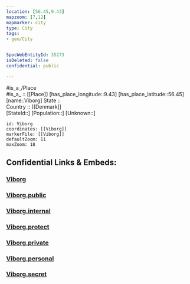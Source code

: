 ```yaml
---
location: [56.45,9.43] 
mapzoom: [7,12] 
mapmarker: city 
type: City
tags:
- geo/City


SpocWebEntityId: 35273
isDeleted: false
confidential: public

---
```

#is_a_/Place  
#is_a_ :: [[Place]] 
[has_place_longitude::9.43] 
[has_place_latitude::56.45] 
[name::Viborg] 
State ::  
Country :: [[Denmark]]  
[StateId::] 
[Population::] 
[Unknown::] 


```leaflet
id: Viborg
coordinates: [[Viborg]] 
markerFile: [[Viborg]] 
defaultZoom: 11 
maxZoom: 18
```


## Confidential Links & Embeds: 

### [Viborg](/_Standards/Earth/Continent/Europe/Europe~North/Denmark/Regions~Denmark/Midtjylland/City/Viborg.md) 

### [Viborg.public](/_public/Earth/Continent/Europe/Europe~North/Denmark/Regions~Denmark/Midtjylland/City/Viborg.public.md) 

### [Viborg.internal](/_internal/Earth/Continent/Europe/Europe~North/Denmark/Regions~Denmark/Midtjylland/City/Viborg.internal.md) 

### [Viborg.protect](/_protect/Earth/Continent/Europe/Europe~North/Denmark/Regions~Denmark/Midtjylland/City/Viborg.protect.md) 

### [Viborg.private](/_private/Earth/Continent/Europe/Europe~North/Denmark/Regions~Denmark/Midtjylland/City/Viborg.private.md) 

### [Viborg.personal](/_personal/Earth/Continent/Europe/Europe~North/Denmark/Regions~Denmark/Midtjylland/City/Viborg.personal.md) 

### [Viborg.secret](/_secret/Earth/Continent/Europe/Europe~North/Denmark/Regions~Denmark/Midtjylland/City/Viborg.secret.md)


